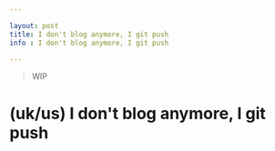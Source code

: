 ```yaml
---

layout: post
title: I don't blog anymore, I git push
info : I don't blog anymore, I git push

---
```


> WIP

# (uk/us) I don't blog anymore, I git push

